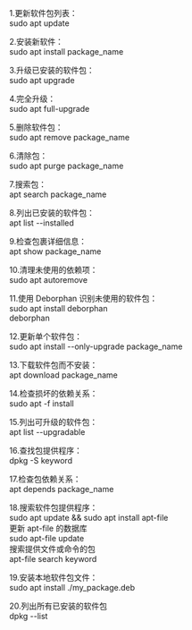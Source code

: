 1.更新软件包列表：  
sudo apt update  

2.安装新软件：  
sudo apt install package_name  

3.升级已安装的软件包：  
sudo apt upgrade  

4.完全升级：  
sudo apt full-upgrade  

5.删除软件包：  
sudo apt remove package_name  

6.清除包：  
sudo apt purge package_name  

7.搜索包：  
apt search package_name  

8.列出已安装的软件包：  
apt list --installed  

9.检查包裹详细信息：  
apt show package_name  

10.清理未使用的依赖项：  
sudo apt autoremove  

11.使用 Deborphan 识别未使用的软件包：  
sudo apt install deborphan  
deborphan  

12.更新单个软件包：  
sudo apt install --only-upgrade package_name  

13.下载软件包而不安装：  
apt download package_name  

14.检查损坏的依赖关系：  
sudo apt -f install  

15.列出可升级的软件包：  
apt list --upgradable  

16.查找包提供程序：  
dpkg -S keyword  

17.检查包依赖关系：  
apt depends package_name  

18.搜索软件包提供程序：  
sudo apt update && sudo apt install apt-file  
更新 apt-file 的数据库  
sudo apt-file update  
搜索提供文件或命令的包  
apt-file search keyword  

19.安装本地软件包文件：  
sudo apt install ./my_package.deb  

20.列出所有已安装的软件包  
dpkg --list  
